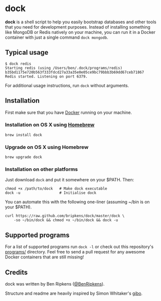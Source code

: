 # dock
**dock** is a shell script to help you easily bootstrap databases and other
tools that you need for development purposes. Instead of installing something
like MongoDB or Redis natively on your machine, you can run it in a Docker
container with just a single command `dock mongodb`.

## Typical usage

```
$ dock redis
Starting redis (using /Users/ben/.dock/programs/redis)
b35bd1175e720b563f333fdcd27a33a35e0e05ce9bc79bbb3b69dd67ceb71867
Redis started. Listening on port 6379.
```

For additional usage instructions, run `dock` without arguments.

## Installation
First make sure that you have [Docker](https://docs.docker.com/) running on
your machine.

### Installation on OS X using [Homebrew](http://brew.sh/)
```
brew install dock
```

### Upgrade on OS X using Homebrew
```
brew upgrade dock
```

### Installation on other platforms
Just download `dock` and put it somewhere on your $PATH. Then:
```
chmod +x /path/to/dock   # Make dock executable
dock -u                  # Initialise dock
```

You can automate this with the following one-liner (assuming ~/bin is on your $PATH).
```
curl https://raw.github.com/bripkens/dock/master/dock \
    -so ~/bin/dock && chmod +x ~/bin/dock && dock -u
```

## Supported programs
For a list of supported programs run `dock -l` or check out this repository's
[programs/](https://github.com/bripkens/dock/tree/master/programs) directory.
Feel free to send a pull request for any awesome Docker containers that are
still missing!

## Credits
dock was written by Ben Ripkens ([@BenRipkens](https://twitter.com/BenRipkens)).

Structure and readme are heavily inspired by Simon Whitaker's [gibo](https://github.com/simonwhitaker/gibo).
